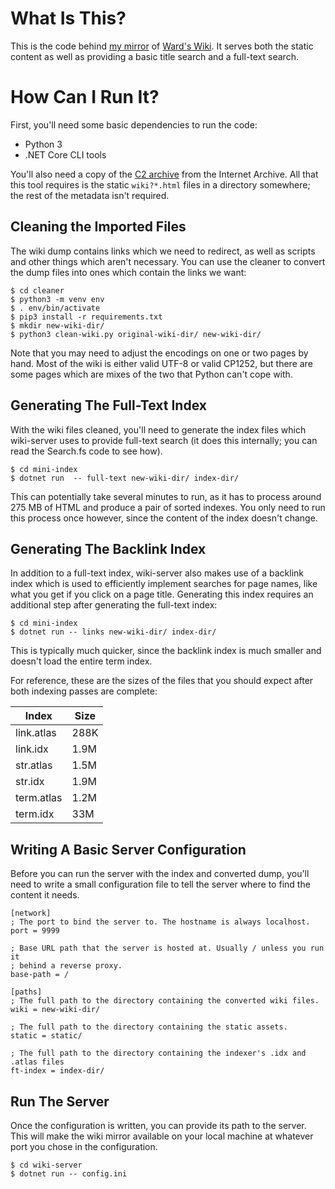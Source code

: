 # What Is This?

This is the code behind [my mirror](https://kidneybone.com/c2/) of 
[Ward's Wiki](http://wiki.c2.com). It serves both the static content as well 
as providing a basic title search and a full-text search.

# How Can I Run It?

First, you'll need some basic dependencies to run the code:

- Python 3
- .NET Core CLI tools

You'll also need a copy of the [C2 archive](https://archive.org/details/c2.com-wiki_201501) 
from the Internet Archive. All that this tool requires is the static `wiki?*.html` files
in a directory somewhere; the rest of the metadata isn't required.

## Cleaning the Imported Files

The wiki dump contains links which we need to redirect, as well as scripts and
other things which aren't necessary. You can use the cleaner to convert the
dump files into ones which contain the links we want:

```
$ cd cleaner
$ python3 -m venv env
$ . env/bin/activate
$ pip3 install -r requirements.txt
$ mkdir new-wiki-dir/
$ python3 clean-wiki.py original-wiki-dir/ new-wiki-dir/
```

Note that you may need to adjust the encodings on one or two pages by hand.
Most of the wiki is either valid UTF-8 or valid CP1252, but there are some
pages which are mixes of the two that Python can't cope with.

## Generating The Full-Text Index

With the wiki files cleaned, you'll need to generate the index files which
wiki-server uses to provide full-text search (it does this internally; you
can read the Search.fs code to see how).

```
$ cd mini-index
$ dotnet run  -- full-text new-wiki-dir/ index-dir/
```

This can potentially take several minutes to run, as it has to process around
275 MB of HTML and produce a pair of sorted indexes. You only need to run this
process once however, since the content of the index doesn't change.

## Generating The Backlink Index

In addition to a full-text index, wiki-server also makes use of a backlink
index which is used to efficiently implement searches for page names, like
what you get if you click on a page title. Generating this index requires
an additional step after generating the full-text index:

```
$ cd mini-index
$ dotnet run -- links new-wiki-dir/ index-dir/
```

This is typically much quicker, since the backlink index is much smaller
and doesn't load the entire term index. 

For reference, these are the sizes of the files that you should expect
after both indexing passes are complete:

| Index      | Size |
| -----      | ---- |
| link.atlas | 288K |
| link.idx   | 1.9M |
| str.atlas  | 1.5M |
| str.idx    | 1.9M |
| term.atlas | 1.2M |
| term.idx   | 33M  |

## Writing A Basic Server Configuration

Before you can run the server with the index and converted dump, you'll need to
write a small configuration file to tell the server where to find the content
it needs.

```
[network]
; The port to bind the server to. The hostname is always localhost.
port = 9999

; Base URL path that the server is hosted at. Usually / unless you run it 
; behind a reverse proxy.
base-path = /

[paths]
; The full path to the directory containing the converted wiki files.
wiki = new-wiki-dir/

; The full path to the directory containing the static assets.
static = static/

; The full path to the directory containing the indexer's .idx and .atlas files
ft-index = index-dir/
```

## Run The Server

Once the configuration is written, you can provide its path to the server. This
will make the wiki mirror available on your local machine at whatever port you
chose in the configuration.

```
$ cd wiki-server
$ dotnet run -- config.ini
```
